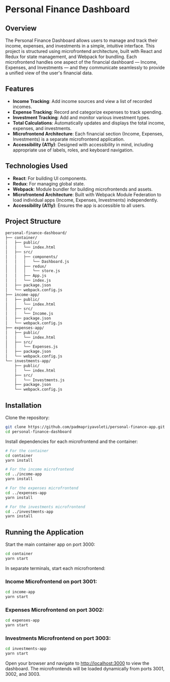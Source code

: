 
# Personal Finance Dashboard

## Overview

The Personal Finance Dashboard allows users to manage and track their income, expenses, and investments in a simple, intuitive interface. This project is structured using microfrontend architecture, built with React and Redux for state management, and Webpack for bundling. Each microfrontend handles one aspect of the financial dashboard — Income, Expenses, and Investments — and they communicate seamlessly to provide a unified view of the user's financial data.

## Features

- **Income Tracking**: Add income sources and view a list of recorded incomes.
- **Expense Tracking**: Record and categorize expenses to track spending.
- **Investment Tracking**: Add and monitor various investment types.
- **Total Calculations**: Automatically updates and displays the total income, expenses, and investments.
- **Microfrontend Architecture**: Each financial section (Income, Expenses, Investments) is a separate microfrontend application.
- **Accessibility (A11y)**: Designed with accessibility in mind, including appropriate use of labels, roles, and keyboard navigation.

## Technologies Used

- **React**: For building UI components.
- **Redux**: For managing global state.
- **Webpack**: Module bundler for building microfrontends and assets.
- **Microfrontend Architecture**: Built with Webpack Module Federation to load individual apps (Income, Expenses, Investments) independently.
- **Accessibility (A11y)**: Ensures the app is accessible to all users.

## Project Structure

```bash
personal-finance-dashboard/
├── container/
│   ├── public/
│   │   └── index.html
│   ├── src/
│   │   ├── components/
│   │   │   └── Dashboard.js
│   │   ├── redux/
│   │   │   └── store.js
│   │   ├── App.js
│   │   └── index.js
│   ├── package.json
│   └── webpack.config.js
├── income-app/
│   ├── public/
│   │   └── index.html
│   ├── src/
│   │   └── Income.js
│   ├── package.json
│   └── webpack.config.js
├── expenses-app/
│   ├── public/
│   │   └── index.html
│   ├── src/
│   │   └── Expenses.js
│   ├── package.json
│   └── webpack.config.js
└── investments-app/
    ├── public/
    │   └── index.html
    ├── src/
    │   └── Investments.js
    ├── package.json
    └── webpack.config.js
```

## Installation

Clone the repository:

```bash
git clone https://github.com/padmapriyavoleti/personal-finance-app.git
cd personal-finance-dashboard
```

Install dependencies for each microfrontend and the container:

```bash
# For the container
cd container
yarn install

# For the income microfrontend
cd ../income-app
yarn install

# For the expenses microfrontend
cd ../expenses-app
yarn install

# For the investments microfrontend
cd ../investments-app
yarn install
```

## Running the Application

Start the main container app on port 3000:

```bash
cd container
yarn start
```

In separate terminals, start each microfrontend:

### Income Microfrontend on port 3001:

```bash
cd income-app
yarn start
```

### Expenses Microfrontend on port 3002:

```bash
cd expenses-app
yarn start
```

### Investments Microfrontend on port 3003:

```bash
cd investments-app
yarn start
```

Open your browser and navigate to [http://localhost:3000](http://localhost:3000) to view the dashboard. The microfrontends will be loaded dynamically from ports 3001, 3002, and 3003.
